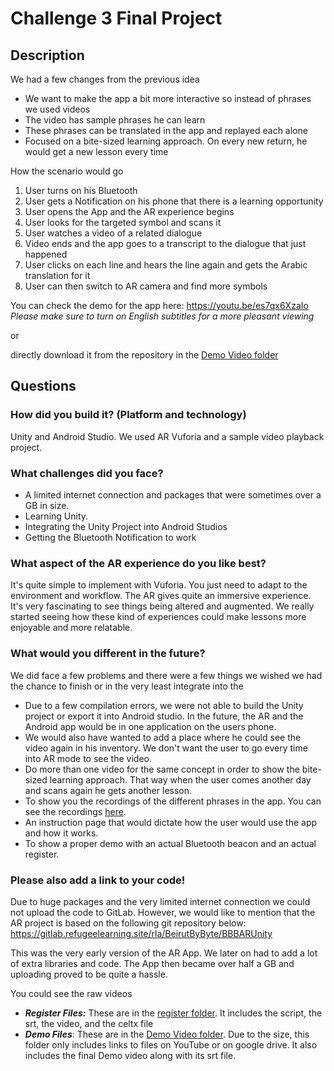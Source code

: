 # Challenge 3 Final Project

## Description

We had a few changes from the previous idea
* We want to make the app a bit more interactive so instead of phrases we used videos
* The video has sample phrases he can learn
* These phrases can be translated in the app and replayed each alone
* Focused on a bite-sized learning approach. On every new return, he would get a new lesson every time

How the scenario would go
1. User turns on his Bluetooth
2. User gets a Notification on his phone that there is a learning opportunity
3. User opens the App and the AR experience begins
4. User looks for the targeted symbol and scans it
5. User watches a video of a related dialogue
6. Video ends and the app goes to a transcript to the dialogue that just happened
7. User clicks on each line and hears the line again and gets the Arabic translation for it
8. User can then switch to AR camera and find more symbols

You can check the demo for the app here:
https://youtu.be/es7qx6XzaIo
*Please make sure to turn on English subtitles for a more pleasant viewing*

or 

directly download it from the repository in the [Demo Video folder](https://gitlab.refugeelearning.site/rla/BeirutByByte/team-template/tree/master/challenge3/Project/Demo%20Videos)

## Questions

### How did you build it? (Platform and technology)

Unity and Android Studio. We used AR Vuforia and a sample video playback project.

### What challenges did you face?

* A limited internet connection and packages that were sometimes over a GB in size.
* Learning Unity.
* Integrating the Unity Project into Android Studios
* Getting the Bluetooth Notification to work

### What aspect of the AR experience do you like best?

It's quite simple to implement with Vuforia. You just need to adapt to the environment and workflow. The AR gives quite an immersive experience. It's very fascinating to see things being altered and augmented. We really started seeing how these kind of experiences could make lessons more enjoyable and more relatable.

### What would you different in the future?

We did face a few problems and there were a few things we wished we had the chance to finish or in the very least integrate into the
* Due to a few compilation errors, we were not able to build the Unity project or export it into Android studio. In the future, the AR and the Android app would be in one application on the users phone.
* We would also have wanted to add a place where he could see the video again in his inventory. We don't want the user to go every time into AR mode to see the video.
* Do more than one video for the same concept in order to show the bite-sized learning approach. That way when the user comes another day and scans again he gets another lesson.
* To show you the recordings of the different phrases in the app. You can see the recordings [here](https://gitlab.refugeelearning.site/rla/BeirutByByte/team-template/tree/master/challenge3/Project/Audio%20files%20Each%20line).
* An instruction page that would dictate how the user would use the app and how it works.
* To show a proper demo with an actual Bluetooth beacon and an actual register.



### Please also add a link to your code!
Due to huge packages and the very limited internet connection we could not upload the code to GitLab. However, we would like to mention that the AR project is based on the following git repository below:
https://gitlab.refugeelearning.site/rla/BeirutByByte/BBBARUnity

This was the very early version of the AR App. We later on had to add a lot of extra libraries and code. The App then became over half a GB and uploading proved to be quite a hassle.

You could see the raw videos
* ***Register Files:*** These are in the [register  folder](https://gitlab.refugeelearning.site/rla/BeirutByByte/team-template/tree/master/challenge3/Project/Register%20Video). It includes the script, the srt, the video, and the celtx file
* ***Demo Files***: These are in the [Demo Video folder](https://gitlab.refugeelearning.site/rla/BeirutByByte/team-template/tree/master/challenge3/Project/Demo%20Videos). Due to the size, this folder only includes links to files on YouTube or on google drive. It also includes the final Demo video along with its srt file.
